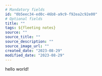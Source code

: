 ```yaml
---
# Mandatory fields
id: "0b5eec34-ed0c-46b8-a9c9-f92ea2c92e00"
# Optional fields
title: ""
tags: ${fleeting notes}
source: ""
source_title: ""
source_description: ""
source_image_url: ""
created_date: "2023-08-29"
modified_date: "2023-08-29"
---
```

hello world!